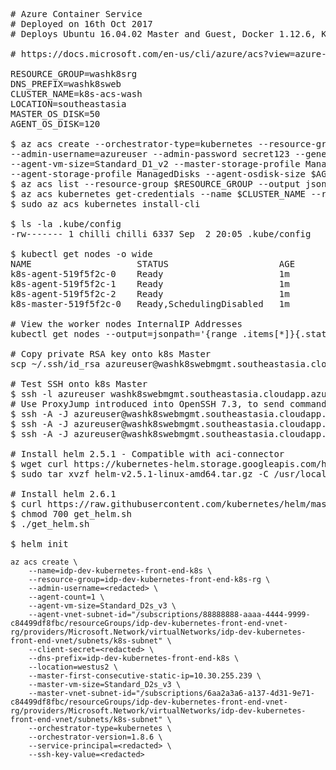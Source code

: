<pre>
# Azure Container Service
# Deployed on 16th Oct 2017
# Deploys Ubuntu 16.04.02 Master and Guest, Docker 1.12.6, Kubernetes 1.6.6 / Otherwise known as ACS RP v1 (K8s 1.6.6)

# https://docs.microsoft.com/en-us/cli/azure/acs?view=azure-cli-latest#az_acs_create

RESOURCE_GROUP=washk8srg
DNS_PREFIX=washk8sweb
CLUSTER_NAME=k8s-acs-wash
LOCATION=southeastasia
MASTER_OS_DISK=50
AGENT_OS_DISK=120

$ az acs create --orchestrator-type=kubernetes --resource-group $RESOURCE_GROUP --name=$CLUSTER_NAME --dns-prefix=$DNS_PREFIX \
--admin-username=azureuser --admin-password secret123 --generate-ssh-keys --master-count=1 --agent-count=2 \
--agent-vm-size=Standard_D1_v2 --master-storage-profile ManagedDisks --master-osdisk-size $MASTER_OS_DISK \
--agent-storage-profile ManagedDisks --agent-osdisk-size $AGENT_OS_DISK
$ az acs list --resource-group $RESOURCE_GROUP --output jsonc
$ az acs kubernetes get-credentials --name $CLUSTER_NAME --resource-group $RESOURCE_GROUP
$ sudo az acs kubernetes install-cli

$ ls -la .kube/config
-rw------- 1 chilli chilli 6337 Sep  2 20:05 .kube/config

$ kubectl get nodes -o wide
NAME                    STATUS                     AGE       VERSION   EXTERNAL-IP   OS-IMAGE                      KERNEL-VERSION
k8s-agent-519f5f2c-0    Ready                      1m        v1.6.6    <none>        Debian GNU/Linux 8 (jessie)   4.4.0-93-generic
k8s-agent-519f5f2c-1    Ready                      1m        v1.6.6    <none>        Debian GNU/Linux 8 (jessie)   4.4.0-93-generic
k8s-agent-519f5f2c-2    Ready                      1m        v1.6.6    <none>        Debian GNU/Linux 8 (jessie)   4.4.0-93-generic
k8s-master-519f5f2c-0   Ready,SchedulingDisabled   1m        v1.6.6    <none>        Debian GNU/Linux 8 (jessie)   4.4.0-93-generic

# View the worker nodes InternalIP Addresses
kubectl get nodes --output=jsonpath='{range .items[*]}{.status.addresses[?(@.type=="InternalIP")].address} {.spec.podCIDR} {"\n"}{end}'

# Copy private RSA key onto k8s Master
scp ~/.ssh/id_rsa azureuser@washk8swebmgmt.southeastasia.cloudapp.azure.com:~/.ssh/

# Test SSH onto k8s Master
$ ssh -l azureuser washk8swebmgmt.southeastasia.cloudapp.azure.com
# Use ProxyJump introduced into OpenSSH 7.3, to send commands directly to the k8s agents
$ ssh -A -J azureuser@washk8swebmgmt.southeastasia.cloudapp.azure.com azureuser@node1 "sudo apt-get update"
$ ssh -A -J azureuser@washk8swebmgmt.southeastasia.cloudapp.azure.com azureuser@node2 "sudo apt-get update"
$ ssh -A -J azureuser@washk8swebmgmt.southeastasia.cloudapp.azure.com azureuser@node3 "sudo apt-get update"

# Install helm 2.5.1 - Compatible with aci-connector
$ wget curl https://kubernetes-helm.storage.googleapis.com/helm-v2.5.1-linux-amd64.tar.gz
$ sudo tar xvzf helm-v2.5.1-linux-amd64.tar.gz -C /usr/local/bin/ --strip-components=1 linux-amd64/helm

# Install helm 2.6.1
$ curl https://raw.githubusercontent.com/kubernetes/helm/master/scripts/get > get_helm.sh
$ chmod 700 get_helm.sh
$ ./get_helm.sh

$ helm init
</pre>

```
az acs create \
    --name=idp-dev-kubernetes-front-end-k8s \
    --resource-group=idp-dev-kubernetes-front-end-k8s-rg \
    --admin-username=<redacted> \
    --agent-count=1 \
    --agent-vm-size=Standard_D2s_v3 \
    --agent-vnet-subnet-id="/subscriptions/88888888-aaaa-4444-9999-c84499df8fbc/resourceGroups/idp-dev-kubernetes-front-end-vnet-rg/providers/Microsoft.Network/virtualNetworks/idp-dev-kubernetes-front-end-vnet/subnets/k8s-subnet" \
    --client-secret=<redacted> \
    --dns-prefix=idp-dev-kubernetes-front-end-k8s \
    --location=westus2 \
    --master-first-consecutive-static-ip=10.30.255.239 \
    --master-vm-size=Standard_D2s_v3 \
    --master-vnet-subnet-id="/subscriptions/6aa2a3a6-a137-4d31-9e71-c84499df8fbc/resourceGroups/idp-dev-kubernetes-front-end-vnet-rg/providers/Microsoft.Network/virtualNetworks/idp-dev-kubernetes-front-end-vnet/subnets/k8s-subnet" \
    --orchestrator-type=kubernetes \
    --orchestrator-version=1.8.6 \
    --service-principal=<redacted> \
    --ssh-key-value=<redacted>
```
